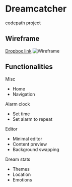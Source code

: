 # Dreamcatcher
codepath project

## Wireframe
[Dropbox link](https://photos-3.dropbox.com/t/2/AABPAhfkHCOwve1H7jdTMe3zXaRF8jib_l35ZQlRXCAGXg/12/142772/png/32x32/1/_/1/2/DreamCatcher%20Wireframe.png/CLTbCCABIAIgAygBKAIoAygH/nIYzs-l3T3g-SCgG4dsD8ZzG_6Mw-E2cQUgDabdWw6k%2CK2KlxSNRfbFb0TvIx2qVkCTHuBZvUn5oRwOjahelZAw?size=1024x768&size_mode=2 "wireframe")
![Wireframe]()

## Functionalities
Misc
* Home
* Navigation

Alarm clock
* Set time
* Set alarm to repeat

Editor
* Minimal editor
* Content preview
* Background swapping

Dream stats
* Themes
* Location
* Emotions
